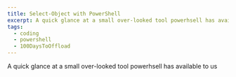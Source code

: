 ```yaml
---
title: Select-Object with PowerShell
excerpt: A quick glance at a small over-looked tool powerhsell has available to us
tags: 
  - coding
  - powershell
  - 100DaysToOffload
---
```


A quick glance at a small over-looked tool powerhsell has available to us